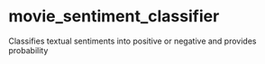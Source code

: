 # movie_sentiment_classifier
Classifies textual sentiments into positive or negative and provides probability

